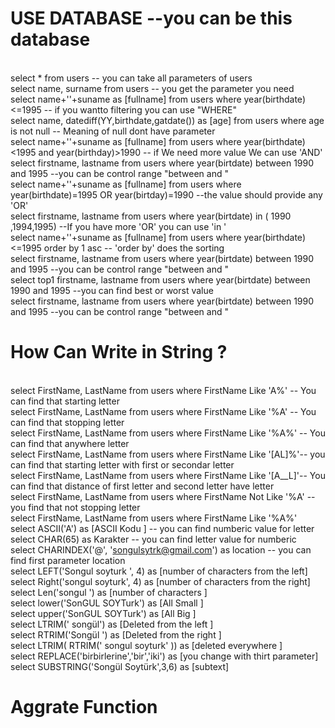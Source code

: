 # USE DATABASE --you can be this database
<br> select * from users -- you can take all parameters of users
<br> select name, surname from users -- you get the parameter you need
<br> select name+''+suname as [fullname]  from users where year(birthdate)<=1995 -- if you wantto filtering you can use "WHERE"
<br> select name, datediff(YY,birthdate,gatdate()) as [age] from users where age is not null -- Meaning of null dont have parameter
<br> select name+''+suname as [fullname]  from users where year(birthdate)<1995 and year(birthday)>1990 -- if We need more value We can use 'AND'
 <br> select firstname, lastname from users where year(birtdate) between 1990 and 1995  --you can be control range "between and "
 <br> select name+''+suname as [fullname]  from users where year(birthdate)=1995 OR  year(birtday)=1990 --the value should provide any  'OR'
  <br> select firstname, lastname from users where year(birtdate) in ( 1990 ,1994,1995)   --If you have more 'OR' you can use 'in '
 <br> select name+''+suname as [fullname]  from users where year(birthdate)<=1995  order by 1 asc  -- 'order by' does the sorting 
 <br> select firstname, lastname from users where year(birtdate) between 1990 and 1995  --you can be control range "between and "
  <br> select top1 firstname, lastname from users where year(birtdate) between 1990 and 1995  --you can find best or worst value 
  <br> select firstname, lastname from users where year(birtdate) between 1990 and 1995  --you can be control range "between and "
  
 # How Can Write in String ?
  <br> select FirstName, LastName from users where FirstName Like 'A%' -- You can find that starting letter 
  <br> select FirstName, LastName from users where FirstName Like '%A' -- You can find that stopping letter 
  <br> select FirstName, LastName from users where FirstName Like '%A%' -- You can find that anywhere letter 
  <br> select FirstName, LastName from users where FirstName Like '[AL]%'-- you can find that starting letter  with first or secondar letter 
  <br> select FirstName, LastName from users where FirstName Like '[A__L]'-- You can find that distance of first letter and second letter  have 
   letter
   <br> select FirstName, LastName from users where FirstName  Not Like '%A' -- you find that not stopping letter 
   <br> select FirstName, LastName from users where FirstName Like '%A%'
<br> select ASCII('A') as [ASCII Kodu ] -- you can find numberic value for letter 
<br> select CHAR(65) as Karakter   -- you can find letter value for numberic
<br> select CHARINDEX('@', 'songulsytrk@gmail.com') as location -- you can find first parameter location 
<br> select LEFT('Songul soyturk ', 4) as [number of characters from the left]
<br> select Right('songul soyturk', 4) as [number of characters from the right]
<br> select Len('songul ') as [number of characters ]
 <br> select lower('SonGUL SOYTurk') as [All Small ]
<br> select upper('SonGUL SOYTurk') as [All Big ]
<br> select LTRIM('              songül') as [Deleted from the left ]
<br> select RTRIM('Songül            ') as [Deleted from the right ]
<br> select LTRIM( RTRIM('     songul soyturk'    )) as [deleted everywhere ]
<br>select REPLACE('birbirlerine','bir','iki') as [you change with thirt parameter]
<br> select SUBSTRING('Songül Soytürk',3,6) as [subtext] 

 # Aggrate Function
 


